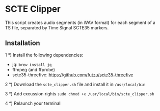 # SCTE Clipper

This script creates audio segments (in WAV format) for each segment of a TS file, separated by Time Signal SCTE35 markers.

## Installation

1 °) Install the following dependencies:

- jq: ```brew install jq```
- ffmpeg (and ffprobe)
- scte35-threefive: https://github.com/futzu/scte35-threefive

2 °) Download the ``` scte_clipper.sh ``` file and install it in ``` /usr/local/bin ```

3 °) Add excussion rights ```sudo chmod +x /usr/local/bin/scte_clipper.sh```

4 °) Relaunch your terminal
